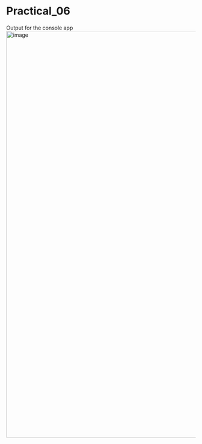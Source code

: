 # Practical_06
Output for the console app
<img width="1920" height="1080" alt="image" src="https://github.com/user-attachments/assets/98e7685c-a170-446a-ae2c-918239e1a2a2" />

